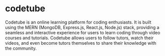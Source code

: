 # codetube
Codetube is an online learning platform for coding enthusiasts. It is built using the MERN (MongoDB, Express.js, React.js, Node.js) stack, providing a seamless and interactive experience for users to learn coding through video courses and tutorials. Codetube allows users to follow tutors, watch their videos, and even become tutors themselves to share their knowledge with the community.
